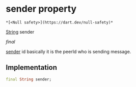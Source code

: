 


# sender property




    *[<Null safety>](https://dart.dev/null-safety)*


[String](https://api.flutter.dev/flutter/dart-core/String-class.html) sender
  
_final_



<p><a href="../../model_hms_message/HMSMessage/sender.md">sender</a> id basically it is the peerId who is sending message.</p>



## Implementation

```dart
final String sender;


```







